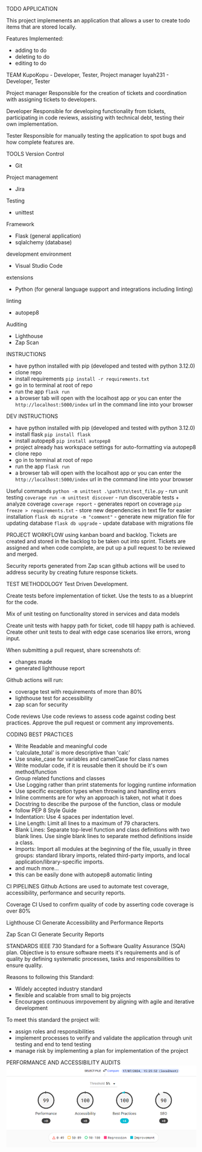 TODO APPLICATION

This project implemenents an application that allows a user to create todo items that are stored locally.

Features Implemented:
- adding to do
- deleting to do
- editing to do

TEAM
KupoKopu - Developer, Tester, Project manager
luyah231 - Developer, Tester

Project manager
Responsible for the creation of tickets and coordination with assigning tickets to developers.

Developer
Responsible for developing functionality from tickets, participating in code reviews, assisting with technical debt, testing their own implementation.

Tester
Responsible for manually testing the application to spot bugs and how complete features are.

TOOLS
Version Control
- Git

Project management
- Jira

Testing
- unittest

Framework
- Flask (general application)
- sqlalchemy (database)

development environment
- Visual Studio Code

extensions
- Python (for general language support and integrations including linting)

linting
- autopep8

Auditing
- Lighthouse
- Zap Scan

INSTRUCTIONS
- have python installed with pip (developed and tested with python 3.12.0)
- clone repo
- install requirements `pip install -r requirements.txt`
- go in to terminal at root of repo
- run the app `flask run`
- a browser tab will open with the localhost app or you can enter the `http://localhost:5000/index` url in the command line into your browser

DEV INSTRUCTIONS
- have python installed with pip (developed and tested with python 3.12.0)
- install flask `pip install flask`
- install autopep8 `pip install autopep8`
 - project already has workspace settings for auto-formatting via autopep8
- clone repo
- go in to terminal at root of repo
- run the app `flask run`
- a browser tab will open with the localhost app or you can enter the `http://localhost:5000/index` url in the command line into your browser

Useful commands
`python -m unittest .\path\to\test_file.py` - run unit testing
`coverage run -m unittest discover` - run discoverable tests + analyze coverage
`coverage report` - generates report on coverage
`pip freeze > requirements.txt` - store new dependencies in text file for easier installation
`flask db migrate -m "comment"` - generate new migration file for updating database
`flask db upgrade` - update database with migrations file

PROJECT WORKFLOW
using kanban board and backlog. Tickets are created and stored in the backlog to be taken out into sprint.
Tickets are assigned and when code complete, are put up a pull request to be reviewed and merged.

Security reports generated from Zap scan github actions will be used to address security by creating future response tickets.

TEST METHODOLOGY
Test Driven Development.

Create tests before implementation of ticket. Use the tests to as a blueprint for the code.

Mix of unit testing on functionality stored in services and data models

Create unit tests with happy path for ticket, code till happy path is achieved.
Create other unit tests to deal with edge case scenarios like errors, wrong input.


When submitting a pull request, share screenshots of:
- changes made
- generated lighthouse report

Github actions will run:
- coverage test with requirements of more than 80%
- lighthouse test for accessibility
- zap scan for security

Code reviews
Use code reviews to assess code against coding best practices. Approve the pull request or comment any improvements.

CODING BEST PRACTICES
- Write Readable and meaningful code
 - 'calculate_total' is more descriptive than 'calc'
- Use snake_case for variables and camelCase for class names
- Write modular code, if it is reusable then it should be it's own method/function
- Group related functions and classes
- Use Logging rather than print statements for logging runtime information
- Use specific exception types when throwing and handling errors
- Inline comments are for why an approach is taken, not what it does
- Docstring to describe the purpose of the function, class or module
- follow PEP 8 Style Guide
 - Indentation: Use 4 spaces per indentation level.
 - Line Length: Limit all lines to a maximum of 79 characters.
 - Blank Lines: Separate top-level function and class definitions with two blank lines. Use single blank lines to separate method definitions inside a class.
 - Imports: Import all modules at the beginning of the file, usually in three groups: standard library imports, related third-party imports, and local application/library-specific imports.
 - and much more...
 - this can be easily done with autopep8 automatic linting

CI PIPELINES
Github Actions are used to automate test coverage, accessibility, performance and security reports.

Coverage CI
Used to confirm quality of code by asserting code coverage is over 80%

Lighthouse CI
Generate Accessibility and Performance Reports

Zap Scan CI
Generate Security Reports

STANDARDS
IEEE 730
Standard for a Software Quality Assurance (SQA) plan.
Objective is to ensure software meets it's requirements and is of quality by defining systematic processes, tasks and responsibilities to ensure quality.

Reasons to following this Standard:
- Widely accepted industry standard
- flexible and scalable from small to big projects
- Encourages continuous imrpovement by aligning with agile and iterative development

To meet this standard the project will:
- assign roles and responsibilities
- implement processes to verify and validate the application through unit testing and end to tend testing
- manage risk by implementing a plan for implementation of the project

PERFORMANCE AND ACCESSIBILITY AUDITS
![alt text](accessibility-and-performance-audit.png)